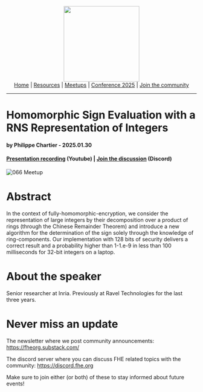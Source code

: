 <!-- Main header navigation -->
<p align="center">
  <img width="200" src="https://user-images.githubusercontent.com/5758427/180978488-db825482-5a58-4c7c-9589-c494a6f0be04.png"><br/>
  <a href="https://fhe-org.github.io">Home</a> | <a href="https://fhe-org.github.io/resources">Resources</a> | <a href="https://fhe-org.github.io/meetups/">Meetups</a> | <a href="https://fhe-org.github.io/conferences/conference-2025/">Conference 2025</a> | <a href="https://fhe-org.github.io/community">Join the community</a>
</p>
<hr/>
<!-- /Main header navigation -->


# Homomorphic Sign Evaluation with a RNS Representation of Integers
#### by Philippe Chartier - 2025.01.30
#### <a href="https://www.youtube.com/watch?v=JXp31FhgSwY&list=PLnbmMskCVh1chnSM8Jjy6Nk3IH6fpn7MM&index=1">Presentation recording</a> (Youtube) | <!--| <a href="">Slides</a> (Github) |--> <a href="https://discord.fhe.org">Join the discussion</a> (Discord)

![066 Meetup](https://github.com/user-attachments/assets/574a3034-fce1-4ad0-b7c2-456722b9e4a1)

# Abstract

In the context of fully-homomorphic-encryption, we consider the representation of large integers by their decomposition over a product of rings (through the Chinese Remainder Theorem) and introduce a new algorithm for the determination of the sign solely through the knowledge of ring-components. Our implementation with 128 bits of security delivers a correct result and a probability higher than 1-1.e-9 in less than 100 milliseconds for 32-bit integers on a laptop.

# About the speaker

Senior researcher at Inria. Previously at Ravel Technologies for the last three years.

# Never miss an update

The newsletter where we post community announcements: https://fheorg.substack.com/

The discord server where you can discuss FHE related topics with the community: https://discord.fhe.org

Make sure to join either (or both) of these to stay informed about future events!
